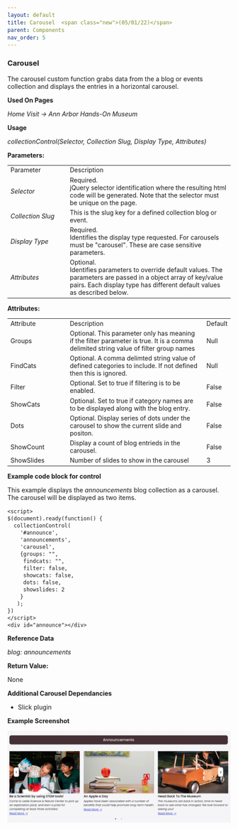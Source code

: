 ```yaml
---
layout: default
title: Carousel  <span class="new">(05/01/22)</span>
parent: Components
nav_order: 5
---
```


### Carousel

The carousel custom function grabs data from the a blog or events collection and displays
the entries in a horizontal carousel.

**Used On Pages**

*Home*
*Visit -> Ann Arbor Hands-On Museum*

**Usage**

*collectionControl(Selector, Collection Slug, Display Type, Attributes)*

**Parameters:**

<table class="ws-table-all notranslate">
  <tbody>
    <tr class="tableTop">
     <td style="width:120px">Parameter</td>
     <td>Description</td>
    </tr>
    <tr>
      <td><em>Selector</em></td>
      <td>Required.<br>jQuery selector identification where the resulting html code will be generated.  Note that the selector must be unique on the page.</td>
    </tr>
    <tr>
      <td><em>Collection Slug</em></td>
      <td>This is the slug key for a defined collection blog or event.</td>
    </tr>
    <tr>
      <td><em>Display Type</em></td>
      <td>Required.<br>Identifies the display type requested.  For carousels must be "carousel".  These are case sensitive parameters. </td>
    </tr>
    <tr>
      <td><em>Attributes</em></td>
      <td>Optional.<br>Identifies parameters to override default values.  The parameters are passed in a object array of key/value pairs.  Each display type has different default values as described below. </td>
    </tr>
  </tbody>
</table>

**Attributes:**

<table class="ws-table-all notranslate">
  <tbody>
    <tr class="tableTop">
     <td style="width:120px">Attribute</td>
     <td>Description</td>
     <td>Default</td>
    </tr>
    <tr>
      <td>Groups</td>
      <td>Optional. This parameter only has meaning if the filter parameter is
      	true.  It is a comma delimited string value of filter group names
     </td>
     <td>Null</td>
    </tr>
    <tr>
      <td>FindCats</td>
      <td>Optional.  A comma delimted string value of defined
      categories to include.  If not defined then this is ignored.</td>
      <td>Null</td>
    </tr>
    <tr>
      <td>Filter</td>
      <td>Optional.  Set to true if filtering is to be enabled.</td>
      <td>False</td>
    </tr>
    <tr>
      <td>ShowCats</td>
      <td>Optional. Set to true if category names are to be
      	displayed along with the blog entry.</td>
      <td>False</td>
    </tr>
    <tr>
      <td>Dots</td>
      <td>Optional.  Display series of dots under the carousel to show
      	the current slide and positon.
      </td>
      <td>False</td>
    </tr>
    <tr>
      <td>ShowCount</td>
      <td>Display a count of blog entrieds in the carousel.</td>
      <td>False</td>
    </tr>
    <tr>
      <td>ShowSlides</td>
      <td>Number of slides to show in the carousel</td>
      <td>3</td>
    </tr>
  </tbody>
</table>

**Example code block for control**

This example displays the *announcements* blog collection as a carousel.  The
carousel will be displayed as two items.

```
<script>
$(document).ready(function() {
  collectionControl(
    '#announce',
    'announcements',
    'carousel',
    {groups: "",
     findcats: "",
     filter: false,
     showcats: false,
     dots: false,
     showslides: 2
    }
   );
})
</script>
<div id="announce"></div>
```

**Reference Data**

*blog: announcements*

**Return Value:**

None


**Additional Carousel Dependancies**

- Slick plugin

**Example Screenshot**

![Alt Slick Carousel](../../assets/images/slick_carousel.jpg "Slick Carousel")
